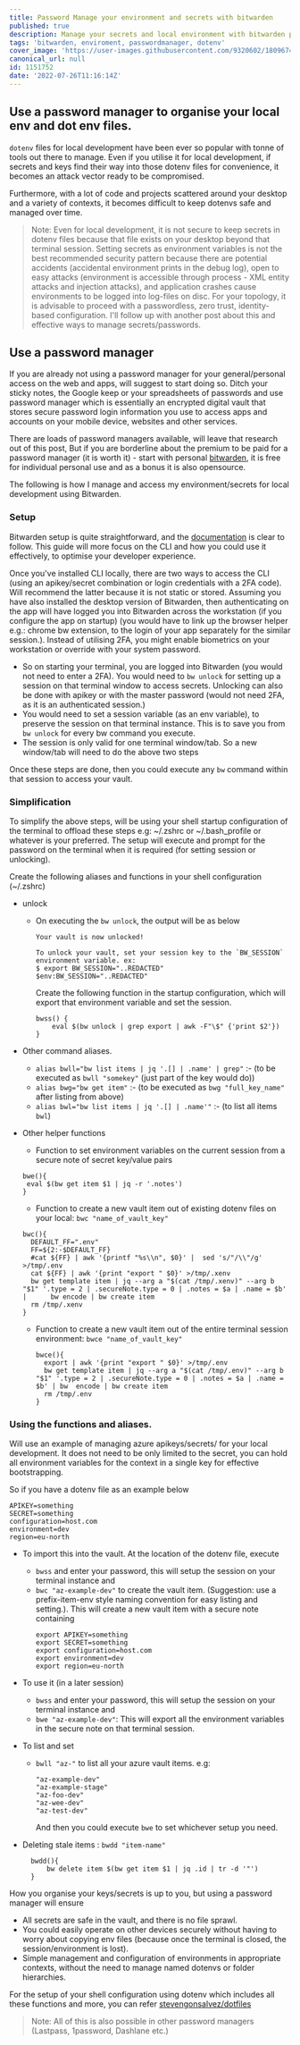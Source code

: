 ```yaml
---
title: Password Manage your environment and secrets with bitwarden
published: true
description: Manage your secrets and local environment with bitwarden password manager
tags: 'bitwarden, enviroment, passwordmanager, dotenv'
cover_image: 'https://user-images.githubusercontent.com/9320602/180967423-6ca1e032-866d-4b61-9eac-7331886068c7.png'
canonical_url: null
id: 1151752
date: '2022-07-26T11:16:14Z'
---
```


## Use a password manager to organise your local env and dot env files.

`dotenv` files for local development have been ever so popular with tonne of tools out there to manage.  Even if you utilise it for local development, if secrets and keys find their way into those dotenv files for convenience, it becomes an attack vector ready to be compromised.

Furthermore, with a lot of code and projects scattered around your desktop and a variety of contexts, it becomes difficult to keep dotenvs safe and managed over time.

>Note: Even for local development, it is not secure to keep secrets in dotenv files because that file exists on your desktop beyond that terminal session. Setting secrets as environment variables is not the best recommended security pattern because there are potential accidents (accidental environment prints in the debug log), open to easy attacks (environment is accessible through process - XML entity attacks and injection attacks), and application crashes cause environments to be logged into log-files on disc. For your topology, it is advisable to proceed with a passwordless, zero trust, identity-based configuration. I'll follow up with another post about this and effective ways to manage secrets/passwords.

## Use a password manager

If you are already not using a password manager for your general/personal access on the web and apps, will suggest to start doing so. Ditch your sticky notes, the Google keep or your spreadsheets of passwords and use password manager which is essentially an encrypted digital vault that stores secure password login information you use to access apps and accounts on your mobile device, websites and other services.

There are loads of password managers available, will leave that research out of this post, But if you are borderline about the premium to be paid for a password manager (it is worth it) - start with personal [bitwarden](https://bitwarden.com/), it is free for individual personal use and as a bonus it is also opensource.

The following is how I manage and access my environment/secrets for local development using Bitwarden. 

### Setup

Bitwarden setup is quite straightforward, and the [documentation](https://bitwarden.com/help/getting-started-webvault/) is clear to follow. This guide will more focus on the CLI and how you could use it effectively, to optimise your developer experience.

Once you've installed CLI locally, there are two ways to access the CLI (using an apikey/secret combination or login credentials with a 2FA code). Will recommend the latter because it is not static or stored.
Assuming you have also installed the desktop version of Bitwarden, then authenticating on the app will have logged you into Bitwarden across the workstation (if you configure the app on startup) (you would have to link up the browser helper e.g.: chrome bw extension, to the login of your app separately for the similar session.).
Instead of utilising 2FA, you might enable biometrics on your workstation or override with your system password.

- So on starting your terminal, you are logged into Bitwarden (you would not need to enter a 2FA). You would need to `bw unlock` for setting up a session on that terminal window to access secrets. Unlocking can also be done with apikey or with the master password (would not need 2FA, as it is an authenticated session.)
- You would need to set a session variable (as an env variable), to preserve the session on that terminal instance. This is to save you from `bw unlock` for every bw command you execute.
- The session is only valid for one terminal window/tab. So a new window/tab will need to do the above two steps

Once these steps are done, then you could execute any `bw` command within that session to access your vault. 


### Simplification

To simplify the above steps, will be using your shell startup configuration of the terminal to offload these steps e.g: ~/.zshrc or ~/.bash_profile or whatever is your preferred. The setup will execute and prompt for the password on the terminal when it is required (for setting session or unlocking).

Create the following aliases and functions in your shell configuration (~/.zshrc)

- unlock
  - On executing the `bw unlock`, the output will be as below
     ```
     Your vault is now unlocked!

     To unlock your vault, set your session key to the `BW_SESSION` environment variable. ex:
     $ export BW_SESSION="..REDACTED"
     $env:BW_SESSION="..REDACTED"
     ```       
    
    Create the following function in the startup configuration, which will export that environment variable and set the session.

     ```
     bwss() {
         eval $(bw unlock | grep export | awk -F"\$" {'print $2'})
     }
    ```
- Other command aliases.
  

    - `alias bwll="bw list items | jq '.[] | .name' | grep"` :- (to be executed as `bwll "somekey"` (just part of the key would do))
    - `alias bwg="bw get item"` :- (to be executed as `bwg "full_key_name"` after listing from above)
    - `alias bwl="bw list items | jq '.[] | .name'"` :- (to list all items `bwl`)

- Other helper functions
  
  - Function to set environment variables on the current session from a secure note of secret key/value pairs
   ```
   bwe(){
    eval $(bw get item $1 | jq -r '.notes')
   }
   ```
  
  - Function to create a new vault item out of existing dotenv files on your local: `bwc "name_of_vault_key"`
   ```
   bwc(){
     DEFAULT_FF=".env"
     FF=${2:-$DEFAULT_FF}
     #cat ${FF} | awk '{printf "%s\\n", $0}' |  sed 's/"/\\"/g' >/tmp/.env
     cat ${FF} | awk '{print "export " $0}' >/tmp/.xenv
     bw get template item | jq --arg a "$(cat /tmp/.xenv)" --arg b "$1" '.type = 2 | .secureNote.type = 0 | .notes = $a | .name = $b' |      bw encode | bw create item
     rm /tmp/.xenv
   }
   ```

  - Function to create a new vault item out of the entire terminal session environment: `bwce "name_of_vault_key"`
    
    ```
    bwce(){
      export | awk '{print "export " $0}' >/tmp/.env
      bw get template item | jq --arg a "$(cat /tmp/.env)" --arg b "$1" '.type = 2 | .secureNote.type = 0 | .notes = $a | .name = $b' | bw  encode | bw create item
      rm /tmp/.env
    }
    ```
   
### Using the functions and aliases.

Will use an example of managing azure apikeys/secrets/ for your local development. It does not need to be only limited to the secret, you can hold all environment variables for the context in a single key for effective bootstrapping.

So if you have a dotenv file as an example below

```
APIKEY=something
SECRET=something
configuration=host.com
environment=dev
region=eu-north
```

- To import this into the vault. At the location of the dotenv file, execute 
    - `bwss` and enter your password, this will setup the session on your terminal instance and
    - `bwc "az-example-dev"` to create the vault item. (Suggestion: use a prefix-item-env style naming convention for easy listing and setting.). This will create a new vault item with a secure note containing
       ```
       export APIKEY=something
       export SECRET=something
       export configuration=host.com
       export environment=dev
       export region=eu-north
       ```

- To use it (in a later session)
    - `bwss` and enter your password, this will setup the session on your terminal instance and
    - `bwe "az-example-dev"`: This will export all the environment variables in the secure note on that terminal session. 

- To list and set
    - `bwll "az-"` to list all your azure vault items. e.g:
      
      ```
      "az-example-dev"
      "az-example-stage"
      "az-foo-dev"
      "az-wee-dev"
      "az-test-dev"
      ```
      And then you could execute `bwe` to set whichever setup you need.

- Deleting stale items : `bwdd "item-name"`

    ```
      bwdd(){
	      bw delete item $(bw get item $1 | jq .id | tr -d '"')
      }
    ```

How you organise your keys/secrets is up to you, but using a password manager will ensure 
- All secrets are safe in the vault, and there is no file sprawl.
- You could easily operate on other devices securely without having to worry about copying env files (because once the terminal is closed, the session/environment is lost).
- Simple management and configuration of environments in appropriate contexts, without the need to manage named dotenvs or folder hierarchies.

For the setup of your shell configuration using dotenv which includes all these functions and more, you can refer [stevengonsalvez/dotfiles](https://github.com/stevengonsalvez/dotfiles)

>Note: All of this is also possible in other password managers (Lastpass, 1password, Dashlane etc.)
